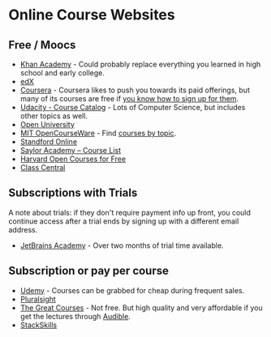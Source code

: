 # Online Course Websites

## Free / Moocs

* [Khan Academy](https://www.khanacademy.org/) - Could probably replace everything you learned in high school and early college.
* [edX](https://www.edx.org/)
* [Coursera](https://www.coursera.org/) - Coursera likes to push you towards its paid offerings, but many of its courses are free if [you know how to sign up for them](https://www.class-central.com/report/coursera-free-online-courses/).
* [Udacity - Course Catalog](https://www.udacity.com/courses#!/All) - Lots of Computer Science, but includes other topics as well.
* [Open University](http://www.open.edu/openlearn/)
* [MIT OpenCourseWare](http://ocw.mit.edu/index.htm) - Find [courses by topic](http://ocw.mit.edu/courses/find-by-topic/).
* [Standford Online](http://online.stanford.edu/courses)
* [Saylor Academy – Course List](http://www.saylor.org/courses/)
* [Harvard Open Courses for Free](http://www.extension.harvard.edu/open-learning-initiative)
* [Class Central](https://www.class-central.com/)

## Subscriptions with Trials

A note about trials: if they don't require payment info up front, you could continue access after a trial ends by signing up with a different email address.

* [JetBrains Academy](https://www.jetbrains.com/academy/) - Over two months of trial time available.

## Subscription or pay per course

- [Udemy](https://www.udemy.com/) - Courses can be grabbed for cheap during frequent sales.
- [Pluralsight](https://www.pluralsight.com/)
- [The Great Courses](https://www.thegreatcourses.com/) - Not free. But high quality and very affordable if you get the lectures through [Audible](https://www.audible.com/mt/TheGreatCourses).
- [StackSkills](https://stackskills.com/courses)
